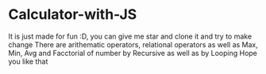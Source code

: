 # Calculator-with-JS
It is just made for fun :D, you can give me star and clone it and try to make change
There are arithematic operators, relational operators as well as Max, Min, Avg and Facctorial of number by Recursive as well as by Looping
Hope you like that
